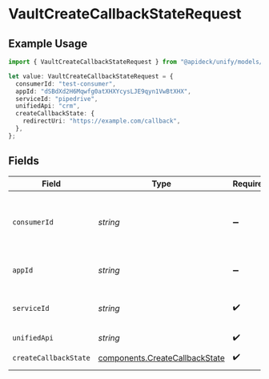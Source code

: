 # VaultCreateCallbackStateRequest

## Example Usage

```typescript
import { VaultCreateCallbackStateRequest } from "@apideck/unify/models/operations";

let value: VaultCreateCallbackStateRequest = {
  consumerId: "test-consumer",
  appId: "dSBdXd2H6Mqwfg0atXHXYcysLJE9qyn1VwBtXHX",
  serviceId: "pipedrive",
  unifiedApi: "crm",
  createCallbackState: {
    redirectUri: "https://example.com/callback",
  },
};
```

## Fields

| Field                                                                            | Type                                                                             | Required                                                                         | Description                                                                      | Example                                                                          |
| -------------------------------------------------------------------------------- | -------------------------------------------------------------------------------- | -------------------------------------------------------------------------------- | -------------------------------------------------------------------------------- | -------------------------------------------------------------------------------- |
| `consumerId`                                                                     | *string*                                                                         | :heavy_minus_sign:                                                               | ID of the consumer which you want to get or push data from                       | test-consumer                                                                    |
| `appId`                                                                          | *string*                                                                         | :heavy_minus_sign:                                                               | The ID of your Unify application                                                 | dSBdXd2H6Mqwfg0atXHXYcysLJE9qyn1VwBtXHX                                          |
| `serviceId`                                                                      | *string*                                                                         | :heavy_check_mark:                                                               | Service ID of the resource to return                                             | pipedrive                                                                        |
| `unifiedApi`                                                                     | *string*                                                                         | :heavy_check_mark:                                                               | Unified API                                                                      | crm                                                                              |
| `createCallbackState`                                                            | [components.CreateCallbackState](../../models/components/createcallbackstate.md) | :heavy_check_mark:                                                               | Callback state data                                                              |                                                                                  |